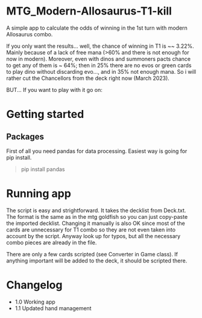 # MTG_Modern-Allosaurus-T1-kill
A simple app to calculate the odds of winning in the 1st turn with modern Allosaurus combo.

If you only want the results... well, the chance of winning in T1 is ~~ 3.22%. Mainly because of a lack of free mana (>60% and there is not enough for now in modern).
Moreover, even with dinos and summoners pacts chance to get any of them is ~ 64%; then in 25% there are no evos or green cards to play dino without discarding evo..., and in 35% not enough mana. So i will rather cut the Chancellors from the deck right now (March 2023).

BUT... If you want to play with it go on:

# Getting started

## Packages

First of all you need pandas for data processing. Easiest way is going for pip install.

> pip install pandas

# Running app

The script is easy and strightforward. It takes the decklist from Deck.txt. The format is the same as in the mtg goldfish so you can just copy-paste the imported decklist. Changing it manually is also OK since most of the cards are unnecessary for T1 combo so they are not even taken into account by the script. Anyway look up for typos, but all the necessary combo pieces are already in the file. 

There are only a few cards scripted (see Converter in Game class). If anything important will be added to the deck, it should be scripted there.

# Changelog

- 1.0 Working app
- 1.1 Updated hand management